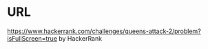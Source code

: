 # URL
https://www.hackerrank.com/challenges/queens-attack-2/problem?isFullScreen=true by HackerRank
